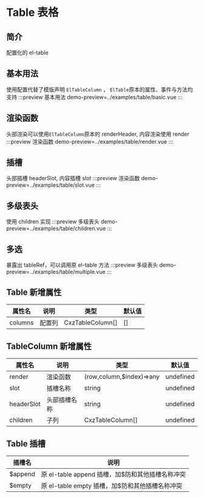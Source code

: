# Table 表格

## 简介

配置化的 el-table

## 基本用法

使用配置代替了模版声明 `ElTableColumn` ， `ElTable`原本的属性、事件与方法均支持
:::preview 基本用法
demo-preview=../examples/table/basic.vue
:::

## 渲染函数

头部渲染可以使用`ElTableColumn`原本的 renderHeader,
内容渲染使用 render
:::preview 渲染函数
demo-preview=../examples/table/render.vue
:::

## 插槽

头部插槽 headerSlot,
内容插槽 slot
:::preview 渲染函数
demo-preview=../examples/table/slot.vue
:::

## 多级表头

使用 children 实现
:::preview 多级表头
demo-preview=../examples/table/children.vue
:::

## 多选

暴露出 tableRef，可以调用原 el-table 方法
:::preview 多级表头
demo-preview=../examples/table/multiple.vue
:::

## Table 新增属性

| 属性名  | 说明   | 类型             | 默认值 |
| ------- | ------ | ---------------- | ------ |
| columns | 配置列 | CxzTableColumn[] | []     |

## TableColumn 新增属性

| 属性名     | 说明         | 类型                     | 默认值    |
| ---------- | ------------ | ------------------------ | --------- |
| render     | 渲染函数     | (row,column,$index)=>any | undefined |
| slot       | 插槽名称     | string                   | undefined |
| headerSlot | 头部插槽名称 | string                   | undefined |
| children   | 子列         | CxzTableColumn[]         | undefined |

## Table 插槽

| 插槽名  | 说明                                             |
| ------- | ------------------------------------------------ |
| $append | 原 el-table append 插槽，加$防和其他插槽名称冲突 |
| $empty  | 原 el-table empty 插槽，加$防和其他插槽名称冲突  |
